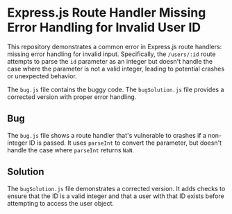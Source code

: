 # Express.js Route Handler Missing Error Handling for Invalid User ID

This repository demonstrates a common error in Express.js route handlers:  missing error handling for invalid input. Specifically, the `/users/:id` route attempts to parse the `id` parameter as an integer but doesn't handle the case where the parameter is not a valid integer, leading to potential crashes or unexpected behavior.

The `bug.js` file contains the buggy code. The `bugSolution.js` file provides a corrected version with proper error handling.

## Bug

The `bug.js` file shows a route handler that's vulnerable to crashes if a non-integer ID is passed. It uses `parseInt` to convert the parameter, but doesn't handle the case where `parseInt` returns `NaN`.

## Solution

The `bugSolution.js` file demonstrates a corrected version. It adds checks to ensure that the ID is a valid integer and that a user with that ID exists before attempting to access the user object.